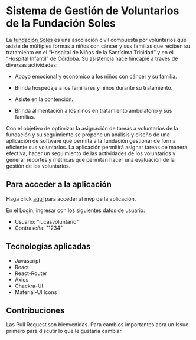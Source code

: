 # Sistema de Gestión de Voluntarios de la Fundación Soles

La [fundación Soles](https://www.soles.org.ar/) es una asociación civil compuesta por voluntarios que asiste de múltiples formas a niños con cáncer y sus familias que reciben su tratamiento en el “Hospital de Niños de la Santísima Trinidad” y en el “Hospital Infantil” de Córdoba. Su asistencia hace hincapié a través de diversas actividades:

* Apoyo emocional y económico a los niños con cáncer y su familia.

* Brinda hospedaje a los familiares y niños durante su tratamiento.
* Asiste en la contención.
* Brinda alimentación a los niños en tratamiento ambulatorio y sus familias.

Con el objetivo de optimizar la asignación de tareas a voluntarios de la fundación y su seguimiento se propone un análisis y diseño de una aplicación de software que permita a la fundación gestionar de forma eficiente sus voluntarios. La aplicación permitirá asignar tareas de manera efectiva, hacer un seguimiento de las actividades de los voluntarios y generar reportes y métricas que permitan hacer una evaluación de la gestión de los voluntarios.

## Para acceder a la aplicación

Haga click [aquí](https://pat-4-seminario-git-development-mateocuenca.vercel.app/) para acceder al mvp de la aplicación. 

En el Login, ingresar con los siguientes datos de usuario:

* Usuario: "lucasvoluntario"
* Contraseña: "1234"

## Tecnologías aplicadas
* Javascript
* React
* React-Router
* Axios
* Chackra-UI
* Material-UI Icons


## Contribuciones

Las Pull Request son bienvenidas. Para cambios importantes abra un Issue primero
para discutir lo que le gustaría cambiar.
